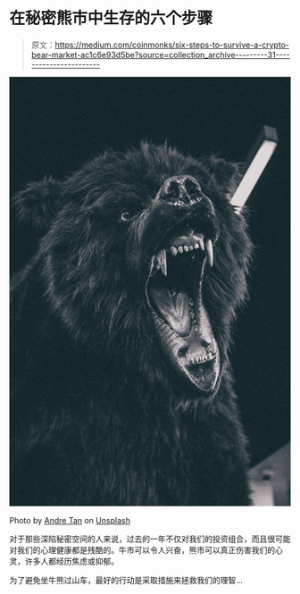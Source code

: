 # 在秘密熊市中生存的六个步骤

> 原文：<https://medium.com/coinmonks/six-steps-to-survive-a-crypto-bear-market-ac1c6e93d5be?source=collection_archive---------31----------------------->

![](img/f42439d1e96e8dad9f6033084fd1bb60.png)

Photo by [Andre Tan](https://unsplash.com/@andredantan19?utm_source=medium&utm_medium=referral) on [Unsplash](https://unsplash.com?utm_source=medium&utm_medium=referral)

对于那些深陷秘密空间的人来说，过去的一年不仅对我们的投资组合，而且很可能对我们的心理健康都是残酷的。牛市可以令人兴奋，熊市可以真正伤害我们的心灵，许多人都经历焦虑或抑郁。

为了避免坐牛熊过山车，最好的行动是采取措施来拯救我们的理智…